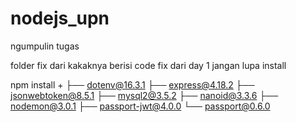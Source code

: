 # nodejs_upn
ngumpulin tugas

folder fix dari kakaknya berisi code fix dari day 1
jangan lupa install 

npm install + 
├── dotenv@16.3.1
├── express@4.18.2
├── jsonwebtoken@8.5.1
├── mysql2@3.5.2
├── nanoid@3.3.6
├── nodemon@3.0.1
├── passport-jwt@4.0.0
└── passport@0.6.0

